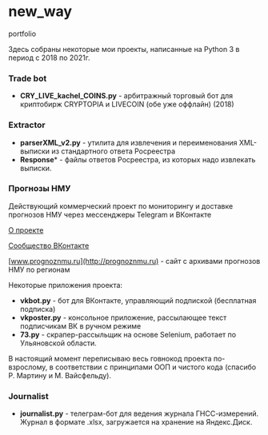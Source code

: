 # new_way
portfolio

Здесь собраны некоторые мои проекты, написанные на Python 3 в период с 2018 по 2021г.

 ### Trade bot
 - **CRY_LIVE_kachel_COINS.py** - арбитражный торговый бот для криптобирж CRYPTOPIA и LIVECOIN (обе уже оффлайн) (2018)
 
### Extractor

 -  **parserXML_v2.py** - утилита для извлечения и переименования XML-выписки из стандартного ответа Росреестра
 -  **Response*** - файлы ответов Росреестра, из которых надо извлекать выписки.
 
 ### Прогнозы НМУ
 Действующий коммерческий проект по мониторингу и доставке прогнозов НМУ через мессенджеры Telegram и ВКонтакте

[О проекте](https://vk.com/@-196590774-stydnye-voprosy-pro-nmu-prognozy-i-nash-proekt)

[Сообщество ВКонтакте](https://vk.com/club196590774)

[www.prognoznmu.ru](http://prognoznmu.ru) - сайт с архивами прогнозов НМУ по регионам

Некоторые приложения проекта:
- **vkbot.py** - бот для ВКонтакте, управляющий подпиской (бесплатная подписка)
- **vkposter.py** - консольное приложение, рассылающее текст подписчикам ВК в ручном режиме
- **73.py** - скрапер-рассыльщик на основе Selenium, работает по Ульяновской области.

В настоящий момент переписываю весь говнокод проекта по-взрослому, в соответствии с принципами ООП и чистого кода (спасибо Р. Мартину и М. Вайсфельду).

### Journalist
- **journalist.py** - телеграм-бот для ведения журнала ГНСС-измерений. Журнал в формате .xlsx, загружается на хранение на Яндекс.Диск. 
